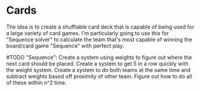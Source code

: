 # Cards
The idea is to create a shufflable card deck that is capable of being used for a large variety of card games.
I'm particularly going to use this for "Sequence solver" to calculate the team that's most capable of winning the board/card game "Sequence" with perfect play.

#TODO "Sequence":
Create a system using weights to figure out where the next card should be placed.
Create a system to get 5 in a row quickly with the weight system.
Create a system to do both teams at the same time and subtract weights based off proximity of other team.
Figure out how to do all of these within n^2 time.
